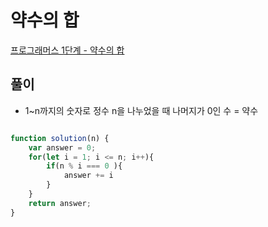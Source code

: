 # 약수의 합

[프로그래머스 1단계 - 약수의 합](https://programmers.co.kr/learn/courses/30/lessons/12928)

## 풀이
- 1~n까지의 숫자로 정수 n을 나누었을 때 나머지가 0인 수 = 약수

```javascript

function solution(n) {
    var answer = 0;
    for(let i = 1; i <= n; i++){
        if(n % i === 0 ){
            answer += i
        } 
    }
    return answer;
}
```